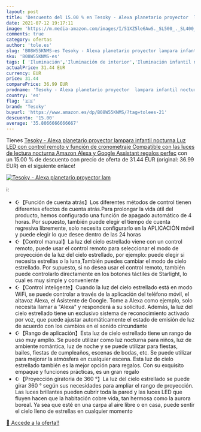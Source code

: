 ```yaml
---
layout: post
title: 'Descuento del 15.00 % en Tesoky - Alexa planetario proyector  lam'
date: 2021-07-12 19:17:11
image: 'https://m.media-amazon.com/images/I/51XZ5le6AwS._SL500_._SL400_.jpg'
comments: true
category: ofertas
author: 'tole.es'
slug: 'B08W55KNMS-es Tesoky - Alexa planetario proyector lampara infantil...'
sku: 'B08W55KNMS-es'
tags: [ 'Iluminación','Iluminación de interior','Iluminación infantil nocturna','Lámparas e iluminación infantil','alexa','tesoky', ]
actualPrice: 31.44 EUR
currency: EUR
price: 31.44
comparePrice: 36.99 EUR
prodname: 'Tesoky - Alexa planetario proyector  lampara infantil nocturna Luz LED con control remoto y función de cronometraje  Compatible con las luces de lectura nocturna Amazon Alexa y Google Assistant regalos perfec'
country: 'es'
flag: '🇪🇸'
brand: 'Tesoky'
buyurl: 'https://www.amazon.es/dp/B08W55KNMS/?tag=tolees-21'
descuento: '15.00'
average: '35.8066666666667'
---
```


Tienes [Tesoky - Alexa planetario proyector  lampara infantil nocturna Luz LED con control remoto y función de cronometraje  Compatible con las luces de lectura nocturna Amazon Alexa y Google Assistant regalos perfec](https://www.amazon.es/dp/B08W55KNMS/?tag=tolees-21) con un 15.00 % de descuento con precio de oferta de 31.44 EUR (original: 36.99 EUR) en el siguiente enlace!

[![Tesoky - Alexa planetario proyector  lam](https://m.media-amazon.com/images/I/51XZ5le6AwS._SL500_._SL400_.jpg)](https://www.amazon.es/dp/B08W55KNMS/?tag=tolees-21)

ℹ️:

- ☪【Función de cuenta atrás】Los diferentes métodos de control tienen diferentes efectos de cuenta atrás.Para prolongar la vida útil del producto, hemos configurado una función de apagado automático de 4 horas. Por supuesto, también puede elegir el tiempo de cuenta regresiva libremente, solo necesita configurarlo en la APLICACIÓN móvil y puede elegir lo que desee dentro de las 24 horas
- ☪【Control manual】La luz del cielo estrellado viene con un control remoto, puede usar el control remoto para seleccionar el modo de proyección de la luz del cielo estrellado, por ejemplo: puede elegir si necesita estrellas o la luna,También puedes cambiar el modo de cielo estrellado. Por supuesto, si no desea usar el control remoto, también puede controlarlo directamente en los botones táctiles de Starlight, lo cual es muy simple y conveniente
- ☪【Control inteligente】Cuando la luz del cielo estrellado está en modo WiFi, se puede controlar a través de la aplicación del teléfono móvil, el altavoz Alexa, el Asistente de Google. Tome a Alexa como ejemplo, solo necesita llamar a "Alexa" y responderá a su solicitud. Además, la luz del cielo estrellado tiene un exclusivo sistema de reconocimiento activado por voz, que puede ajustar automáticamente el estado de emisión de luz de acuerdo con los cambios en el sonido circundante
- ☪【Rango de aplicación】Esta luz de cielo estrellado tiene un rango de uso muy amplio. Se puede utilizar como luz nocturna para niños, luz de ambiente romántica, luz de noche y se puede utilizar para fiestas, bailes, fiestas de cumpleaños, escenas de bodas, etc. Se puede utilizar para mejorar la atmósfera en cualquier escena. Esta luz de cielo estrellado también es la mejor opción para regalos. Con su exquisito empaque y funciones prácticas, es un gran regalo
- ☪【Proyección giratoria de 360 °】La luz del cielo estrellado se puede girar 360 ° según sus necesidades para ampliar el rango de proyección. Las luces brillantes pueden cubrir toda la pared y las luces LED que fluyen hacen que la habitación cobre vida, tan hermosa como la aurora boreal. Ya sea que esté en una carpa al aire libre o en casa, puede sentir el cielo lleno de estrellas en cualquier momento

[🛒 Accede a la oferta!!](https://www.amazon.es/dp/B08W55KNMS/?tag=tolees-21)

